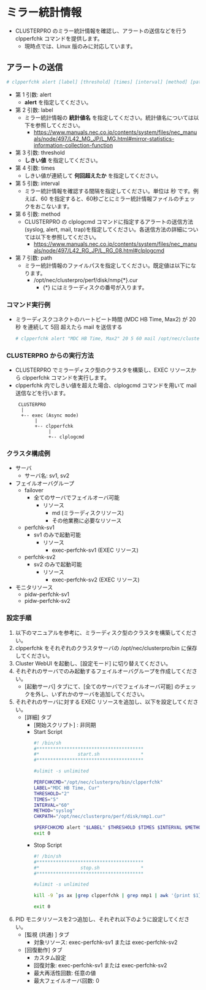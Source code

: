 # ミラー統計情報
- CLUSTERPRO のミラー統計情報を確認し、アラートの送信などを行う clpperfchk コマンドを提供します。
  - 現時点では、Linux 版のみに対応しています。

## アラートの送信
```sh
# clpperfchk alert [label] [threshold] [times] [interval] [method] [path]
```
- 第 1 引数: alert
  - **alert** を指定してください。
- 第 2 引数: label
  - ミラー統計情報の **統計値名** を指定してください。統計値名については以下を参照してください。
    - https://www.manuals.nec.co.jp/contents/system/files/nec_manuals/node/497/L42_MG_JP/L_MG.html#mirror-statistics-information-collection-function
- 第 3 引数: threshold
  - **しきい値** を指定してください。
- 第 4 引数: times
  - しきい値が連続して **何回超えたか** を指定してください。
- 第 5 引数: interval
  - ミラー統計情報を確認する間隔を指定してください。単位は 秒 です。例えば、60 を指定すると、60秒ごとにミラー統計情報ファイルのチェックをおこないます。
- 第 6 引数: method
  - CLUSTERPRO の clplogcmd コマンドに指定するアラートの送信方法 (syslog, alert, mail, trap)を指定してください。各送信方法の詳細については以下を参照してください。
    - https://www.manuals.nec.co.jp/contents/system/files/nec_manuals/node/497/L42_RG_JP/L_RG_08.html#clplogcmd
- 第 7 引数: path
  - ミラー統計情報のファイルパスを指定してください。既定値は以下になります。
    - /opt/nec/clusterpro/perf/disk/nmp{*}.cur
      - {*} にはミラーディスクの番号が入ります。

### コマンド実行例
- ミラーディスクコネクトのハートビート時間 (MDC HB Time, Max2) が 20秒 を連続して 5回 超えたら mail を送信する
  ```sh
  # clpperfchk alert "MDC HB Time, Max2" 20 5 60 mail /opt/nec/clusterpro/perf/disk/nmp1.cur
  ```

### CLUSTERPRO からの実行方法
- CLUSTERPRO でミラーディスク型のクラスタを構築し、EXEC リソースから clpperfchk コマンドを実行します。
- clpperfchk 内でしきい値を超えた場合、clplogcmd コマンドを用いて mail 送信などを行います。
  ```
   CLUSTERPRO
    |
    +-- exec (Async mode)
         |
         +-- clpperfchk
              | 
              +-- clplogcmd
  ```

### クラスタ構成例
- サーバ
  - サーバ名: sv1, sv2
- フェイルオーバグループ
  - failover
    - 全てのサーバでフェイルオーバ可能
      - リソース
        - md (ミラーディスクリソース)
        - その他業務に必要なリソース
  - perfchk-sv1
    - sv1 のみで起動可能
      - リソース
        - exec-perfchk-sv1 (EXEC リソース)
  - perfchk-sv2
    - sv2 のみで起動可能
      - リソース
        - exec-perfchk-sv2 (EXEC リソース)
- モニタリソース
  - pidw-perfchk-sv1
  - pidw-perfchk-sv2
<!--
- サーバ
  - sv1, sv2
- フェイルオーバグループ
  - failover: 業務用のグループ
    - md
  - perfchk-sv1
    - 
  - perfchk-sv2
-->


### 設定手順
1. 以下のマニュアルを参考に、ミラーディスク型のクラスタを構築してください。
1. clpperfchk をそれぞれのクラスタサーバの /opt/nec/clusterpro/bin に保存してください。
1. Cluster WebUI を起動し、[設定モード] に切り替えてください。
1. それぞれのサーバでのみ起動するフェイルオーバグループを作成してください。
   - [起動サーバ] タブにて、[全てのサーバでフェイルオーバ可能] のチェックを外し、いずれかのサーバを追加してください。
1. それぞれのサーバに対する EXEC リソースを追加し、以下を設定してください。
   - [詳細] タブ
     - [開始スクリプト] : 非同期
     - Start Script
       ```sh
       #! /bin/sh
       #***************************************
       #*              start.sh               *
       #***************************************
       
       #ulimit -s unlimited
       
       PERFCHKCMD="/opt/nec/clusterpro/bin/clpperfchk"
       LABEL="MDC HB Time, Cur"
       THRESHOLD="2"
       TIMES="5"
       INTERVAL="60"
       METHOD="syslog"
       CHKPATH="/opt/nec/clusterpro/perf/disk/nmp1.cur"

       $PERFCHKCMD alert "$LABEL" $THRESHOLD $TIMES $INTERVAL $METHOD $CHKPATH
       exit 0
       ```
     - Stop Script
       ```sh
       #! /bin/sh
       #***************************************
       #*               stop.sh               *
       #***************************************
       
       #ulimit -s unlimited
       
       kill -9 `ps ax |grep clpperfchk | grep nmp1 | awk '{print $1}'`
       
       exit 0
       ```
1. PID モニタリソースを2つ追加し、それぞれ以下のように設定してください。
   - [監視 (共通) ] タブ
     - 対象リソース: exec-perfchk-sv1 または exec-perfchk-sv2
   - [回復動作] タブ
     - カスタム設定
     - 回復対象: exec-perfchk-sv1 または exec-perfchk-sv2
     - 最大再活性回数: 任意の値
     - 最大フェイルオーバ回数: 0